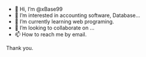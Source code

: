 - 👋 Hi, I’m @xBase99
- 👀 I’m interested in accounting software, Database...
- 🌱 I’m currently learning web programing.
- 💞️ I’m looking to collaborate on ...
- 📫 How to reach me by email.

Thank you.

<!---
xBase99/xBase99 is a ✨ special ✨ repository because its `README.md` (this file) appears on your GitHub profile.
You can click the Preview link to take a look at your changes.
--->
